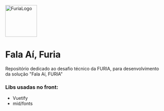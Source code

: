 <p align="left">
  <img src="https://upload.wikimedia.org/wikipedia/pt/f/f9/Furia_Esports_logo.png" style="margin-right: 20px;" alt="FuriaLogo" width="100"/>
</p>

# Fala Aí, Furia
Repositório dedicado ao desafio técnico da FURIA, para desenvolvimento da solução "Fala Aí, FURIA" 

### Libs usadas no front:
- Vuetify
- mid/fonts

